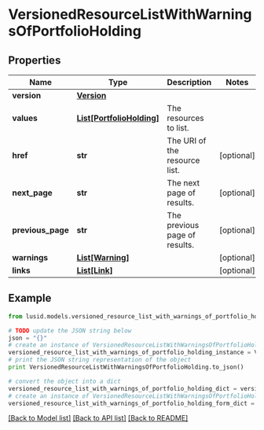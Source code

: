 # VersionedResourceListWithWarningsOfPortfolioHolding


## Properties
Name | Type | Description | Notes
------------ | ------------- | ------------- | -------------
**version** | [**Version**](Version.md) |  | 
**values** | [**List[PortfolioHolding]**](PortfolioHolding.md) | The resources to list. | 
**href** | **str** | The URI of the resource list. | [optional] 
**next_page** | **str** | The next page of results. | [optional] 
**previous_page** | **str** | The previous page of results. | [optional] 
**warnings** | [**List[Warning]**](Warning.md) |  | [optional] 
**links** | [**List[Link]**](Link.md) |  | [optional] 

## Example

```python
from lusid.models.versioned_resource_list_with_warnings_of_portfolio_holding import VersionedResourceListWithWarningsOfPortfolioHolding

# TODO update the JSON string below
json = "{}"
# create an instance of VersionedResourceListWithWarningsOfPortfolioHolding from a JSON string
versioned_resource_list_with_warnings_of_portfolio_holding_instance = VersionedResourceListWithWarningsOfPortfolioHolding.from_json(json)
# print the JSON string representation of the object
print VersionedResourceListWithWarningsOfPortfolioHolding.to_json()

# convert the object into a dict
versioned_resource_list_with_warnings_of_portfolio_holding_dict = versioned_resource_list_with_warnings_of_portfolio_holding_instance.to_dict()
# create an instance of VersionedResourceListWithWarningsOfPortfolioHolding from a dict
versioned_resource_list_with_warnings_of_portfolio_holding_form_dict = versioned_resource_list_with_warnings_of_portfolio_holding.from_dict(versioned_resource_list_with_warnings_of_portfolio_holding_dict)
```
[[Back to Model list]](../README.md#documentation-for-models) [[Back to API list]](../README.md#documentation-for-api-endpoints) [[Back to README]](../README.md)


